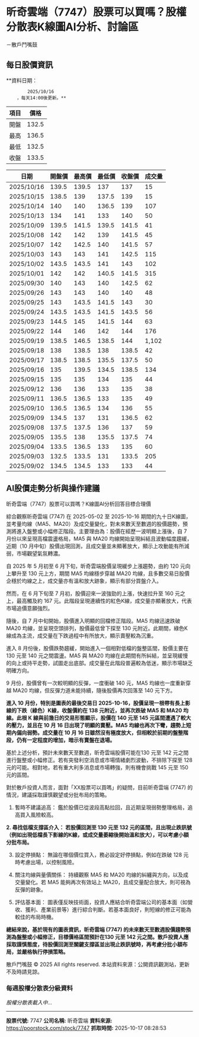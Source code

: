 # 昕奇雲端（7747）股票可以買嗎？股權分散表K線圖AI分析、討論區
－散戶鬥嘴鼓

## 每日股價資訊

**資料日期：
        
            2025/10/16
        ，每天14:00後更新。**

| 項目 | 價格 |
|------|------|
| 開盤 | 132.5 |
| 最高 | 136.5 |
| 最低 | 132.5 |
| 收盤 | 133.5 |

| 日期 | 開盤價 | 最高價 | 最低價 | 收盤價 | 成交量 |
|------|--------|--------|--------|--------|--------|
| 2025/10/16 | 139.5 | 139.5 | 137 | 137 | 15 |
| 2025/10/15 | 138.5 | 139 | 137.5 | 139 | 15 |
| 2025/10/14 | 140 | 140 | 136.5 | 139 | 107 |
| 2025/10/13 | 134 | 141 | 133 | 140 | 50 |
| 2025/10/09 | 139.5 | 141.5 | 139.5 | 141.5 | 41 |
| 2025/10/08 | 142 | 142 | 139 | 141.5 | 45 |
| 2025/10/07 | 142 | 142.5 | 140 | 141.5 | 57 |
| 2025/10/03 | 143 | 143 | 141 | 142.5 | 115 |
| 2025/10/02 | 143.5 | 143.5 | 141 | 143 | 102 |
| 2025/10/01 | 142 | 142 | 140.5 | 141.5 | 315 |
| 2025/09/30 | 140 | 143 | 140 | 142.5 | 62 |
| 2025/09/26 | 143 | 143 | 140 | 140 | 48 |
| 2025/09/25 | 143 | 143.5 | 141.5 | 143 | 30 |
| 2025/09/24 | 143.5 | 143.5 | 141.5 | 143.5 | 56 |
| 2025/09/23 | 144.5 | 145 | 141.5 | 144 | 63 |
| 2025/09/22 | 144 | 146 | 142 | 144 | 176 |
| 2025/09/19 | 138.5 | 146.5 | 138.5 | 144 | 1,102 |
| 2025/09/18 | 138 | 138.5 | 138 | 138.5 | 42 |
| 2025/09/17 | 138.5 | 138.5 | 135.5 | 137.5 | 50 |
| 2025/09/16 | 135 | 139.5 | 134.5 | 138.5 | 134 |
| 2025/09/15 | 135 | 135 | 134 | 135 | 44 |
| 2025/09/12 | 136 | 136 | 133 | 135 | 38 |
| 2025/09/11 | 136.5 | 136.5 | 133 | 135 | 49 |
| 2025/09/10 | 136.5 | 136.5 | 134 | 136 | 55 |
| 2025/09/09 | 134.5 | 137 | 131 | 136.5 | 62 |
| 2025/09/08 | 137.5 | 137.5 | 136 | 137 | 59 |
| 2025/09/05 | 135.5 | 138 | 135.5 | 137.5 | 74 |
| 2025/09/04 | 133.5 | 136.5 | 133 | 135 | 60 |
| 2025/09/03 | 132.5 | 133.5 | 131 | 133.5 | 205 |
| 2025/09/02 | 134.5 | 134.5 | 133 | 133 | 44 |

## AI股價走勢分析與操作建議

昕奇雲端（7747）股票可以買嗎？K線圖AI分析回答目標合理價

綜合觀察昕奇雲端 (7747) 在 2025-05-02 至 2025-10-16 期間的九十日K線圖，並考量均線（MA5、MA20）及成交量變化，對未來數天至數週的股價趨勢，預測將進入盤整或小幅修正階段。主要理由為：股價在經歷一波明顯上漲後，自 7 月份以來呈現高檔震盪格局，MA5 與 MA20 均線開始呈現糾結且波動幅度趨緩，近期（10 月中旬）股價出現回測，且成交量並未顯著放大，顯示上攻動能有所減弱，市場觀望氣氛轉濃。

自 2025 年 5 月初至 6 月下旬，昕奇雲端股價呈現緩步上漲趨勢，由約 120 元向上攀升至 130 元上方，期間 MA5 均線穩步穿越 MA20 均線，且多數交易日股價企穩於均線之上，成交量亦有溫和放大跡象，顯示有部分買盤介入。

然而，在 6 月下旬至 7 月初，股價迎來一波強勁的上漲，快速拉升至 160 元之上，最高觸及約 167 元。此階段呈現連續性的紅色K線，成交量亦顯著放大，代表市場追價意願強烈。

隨後，自 7 月中旬開始，股價進入明顯的回檔修正階段。MA5 均線迅速跌破 MA20 均線，並呈現空頭排列，股價最低曾下探至 130 元附近。此期間，綠色K線成為主流，成交量在下跌過程中有所放大，顯示賣壓較為沉重。

進入 8 月份後，股價跌勢趨緩，開始進入一個相對低檔的盤整區間，股價主要在 130 元至 140 元之間震盪。MA5 與 MA20 均線在此期間有所糾結，並呈現緩慢的向上或持平走勢，試圖走出底部。成交量在此階段普遍較為低迷，顯示市場缺乏明確方向。

9 月份，股價曾有一次較明顯的反彈，一度衝破 140 元，MA5 均線也一度重新穿越 MA20 均線，但反彈力道未能持續，隨後股價再次回落至 140 元下方。

**進入 10 月份，特別是圖表的最後交易日 2025-10-16，股價呈現一根帶有長上影線的下跌（綠色）K線，收盤價約在 138 元附近，並再次跌破 MA5 和 MA20 均線。此根 K 線與前幾日的交易形態顯示，股價在 140 元至 145 元區間遭遇了較大的壓力，並且在 10 月 16 日出現了明顯的賣壓。MA5 均線也再次下彎，趨勢上短期內偏向弱勢。成交量在 10 月 16 日雖然沒有極度放大，但相較於前期的盤整階段，仍有一定程度的增加，暗示有賣盤在退場。**

基於上述分析，預計未來數天至數週，昕奇雲端股價可能在130 元至 142 元之間進行盤整或小幅修正。若有突發利空消息或市場情緒劇烈波動，不排除下探至 128 元的可能。相對地，若有重大利多消息或市場轉強，則有機會挑戰 145 元至 150 元的區間。

對於散戶投資人而言，面對「XX股票可以買嗎」的疑問，目前昕奇雲端 (7747) 的情況，建議採取謹慎觀望或分批布局的策略。

1.  暫時不建議追高： 鑑於股價已從波段高點拉回，且近期呈現弱勢整理格局，追高買入風險較高。

**2.  尋找低檔支撐區介入： 若股價回測至 130 元至 132 元的區間，且出現止跌訊號（例如出現低檔長下影線的K線，或成交量萎縮後開始溫和放大），可以考慮小額分批布局。**

3.  設定停損點： 無論在哪個價位買入，務必設定好停損點，例如在跌破 128 元時考慮出場，以控制風險。

4.  關注均線與量價關係： 持續觀察 MA5 和 MA20 均線的糾纏與方向，以及成交量變化。若 MA5 能夠再次有效站上 MA20，且成交量配合放大，則可視為反彈的跡象。

5.  評估基本面： 圖表僅反映技術面，投資人應結合昕奇雲端公司的基本面（如營收、獲利、產業前景等）進行綜合判斷。若基本面良好，則短線的修正可能為較佳的布局時機。

**總結來說，基於現有的圖表資訊，昕奇雲端 (7747) 的未來數天至數週股價趨勢預測為盤整或小幅修正，目標價格區間預計在130 元至 142 元之間。散戶投資人應採取謹慎態度，待股價回測至關鍵支撐區並出現止跌訊號時，再考慮分批小額布局，並嚴格執行停損策略。**

散戶鬥嘴鼓 © 2025 All rights reserved. 本站資料來源：公開資訊觀測站，更新不及時請見諒。

### 每週股權分散表分級資料

*股權分散表載入中...*

---

**股票代號:** 7747
**公司名稱:** 昕奇雲端
**資料來源:** https://poorstock.com/stock/7747
**抓取時間:** 2025-10-17 08:28:53